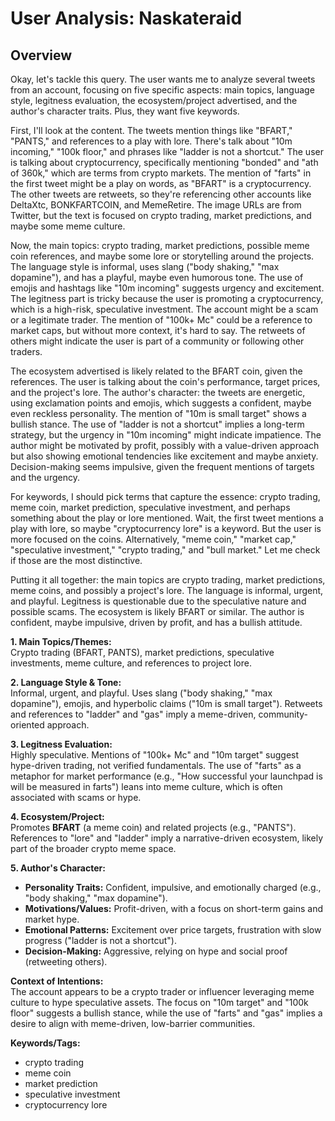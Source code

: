 # User Analysis: Naskateraid

## Overview

<think>
Okay, let's tackle this query. The user wants me to analyze several tweets from an account, focusing on five specific aspects: main topics, language style, legitness evaluation, the ecosystem/project advertised, and the author's character traits. Plus, they want five keywords.

First, I'll look at the content. The tweets mention things like "BFART," "PANTS," and references to a play with lore. There's talk about "10m incoming," "100k floor," and phrases like "ladder is not a shortcut." The user is talking about cryptocurrency, specifically mentioning "bonded" and "ath of 360k," which are terms from crypto markets. The mention of "farts" in the first tweet might be a play on words, as "BFART" is a cryptocurrency. The other tweets are retweets, so they're referencing other accounts like DeltaXtc, BONKFARTCOIN, and MemeRetire. The image URLs are from Twitter, but the text is focused on crypto trading, market predictions, and maybe some meme culture.

Now, the main topics: crypto trading, market predictions, possible meme coin references, and maybe some lore or storytelling around the projects. The language style is informal, uses slang ("body shaking," "max dopamine"), and has a playful, maybe even humorous tone. The use of emojis and hashtags like "10m incoming" suggests urgency and excitement. The legitness part is tricky because the user is promoting a cryptocurrency, which is a high-risk, speculative investment. The account might be a scam or a legitimate trader. The mention of "100k+ Mc" could be a reference to market caps, but without more context, it's hard to say. The retweets of others might indicate the user is part of a community or following other traders.

The ecosystem advertised is likely related to the BFART coin, given the references. The user is talking about the coin's performance, target prices, and the project's lore. The author's character: the tweets are energetic, using exclamation points and emojis, which suggests a confident, maybe even reckless personality. The mention of "10m is small target" shows a bullish stance. The use of "ladder is not a shortcut" implies a long-term strategy, but the urgency in "10m incoming" might indicate impatience. The author might be motivated by profit, possibly with a value-driven approach but also showing emotional tendencies like excitement and maybe anxiety. Decision-making seems impulsive, given the frequent mentions of targets and the urgency.

For keywords, I should pick terms that capture the essence: crypto trading, meme coin, market prediction, speculative investment, and perhaps something about the play or lore mentioned. Wait, the first tweet mentions a play with lore, so maybe "cryptocurrency lore" is a keyword. But the user is more focused on the coins. Alternatively, "meme coin," "market cap," "speculative investment," "crypto trading," and "bull market." Let me check if those are the most distinctive.

Putting it all together: the main topics are crypto trading, market predictions, meme coins, and possibly a project's lore. The language is informal, urgent, and playful. Legitness is questionable due to the speculative nature and possible scams. The ecosystem is likely BFART or similar. The author is confident, maybe impulsive, driven by profit, and has a bullish attitude.
</think>

**1. Main Topics/Themes:**  
Crypto trading (BFART, PANTS), market predictions, speculative investments, meme culture, and references to project lore.  

**2. Language Style & Tone:**  
Informal, urgent, and playful. Uses slang ("body shaking," "max dopamine"), emojis, and hyperbolic claims ("10m is small target"). Retweets and references to "ladder" and "gas" imply a meme-driven, community-oriented approach.  

**3. Legitness Evaluation:**  
Highly speculative. Mentions of "100k+ Mc" and "10m target" suggest hype-driven trading, not verified fundamentals. The use of "farts" as a metaphor for market performance (e.g., "How successful your launchpad is will be measured in farts") leans into meme culture, which is often associated with scams or hype.  

**4. Ecosystem/Project:**  
Promotes **BFART** (a meme coin) and related projects (e.g., "PANTS"). References to "lore" and "ladder" imply a narrative-driven ecosystem, likely part of the broader crypto meme space.  

**5. Author's Character:**  
- **Personality Traits:** Confident, impulsive, and emotionally charged (e.g., "body shaking," "max dopamine").  
- **Motivations/Values:** Profit-driven, with a focus on short-term gains and market hype.  
- **Emotional Patterns:** Excitement over price targets, frustration with slow progress ("ladder is not a shortcut").  
- **Decision-Making:** Aggressive, relying on hype and social proof (retweeting others).  

**Context of Intentions:**  
The account appears to be a crypto trader or influencer leveraging meme culture to hype speculative assets. The focus on "10m target" and "100k floor" suggests a bullish stance, while the use of "farts" and "gas" implies a desire to align with meme-driven, low-barrier communities.  

**Keywords/Tags:**  
- crypto trading  
- meme coin  
- market prediction  
- speculative investment  
- cryptocurrency lore